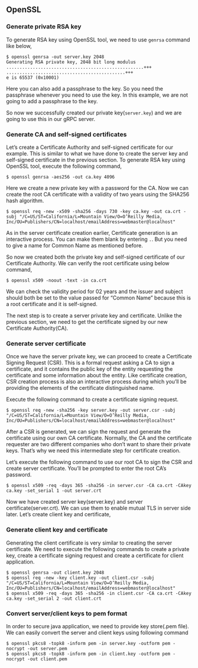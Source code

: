 ## OpenSSL
### Generate private RSA key

To generate RSA key using OpenSSL tool, we need to use `genrsa` command like below,

```shell script
$ openssl genrsa -out server.key 2048
Generating RSA private key, 2048 bit long modulus
....................................................+++
.............................................+++
e is 65537 (0x10001)
```

Here you can also add a passphrase to the key. So you need the passphrase whenever you need to use the key. In this example, we are not going to add a passphrase to the key.

So now we successfully created our private key(`server.key`) and we are going to use this in our gRPC server.

### Generate CA and self-signed certificates
Let’s create a Certificate Authority and self-signed certificate for our example. This is similar to what we have done to create the server key and self-signed certificate in the previous section. To generate RSA key using OpenSSL tool, execute the following command,

```shell script
$ openssl genrsa -aes256 -out ca.key 4096
```

Here we create a new private key with a password for the CA. Now we can create the root CA certificate with a validity of two years using the SHA256 hash algorithm.

```shell script
$ openssl req -new -x509 -sha256 -days 730 -key ca.key -out ca.crt -subj "/C=US/ST=California/L=Mountain View/O=O’Reilly Media, Inc/OU=Publishers/CN=localhost/emailAddress=webmaster@localhost"
```

As in the server certificate creation earlier, Certificate generation is an interactive process. You can make them blank by entering `.`. But you need to give a name for Common Name as mentioned before.

So now we created both the private key and self-signed certificate of our Certificate Authority. We can verify the root certificate using below command,

```shell script
$ openssl x509 -noout -text -in ca.crt
```

We can check the validity period for 02 years and the issuer and subject should both be set to the value passed for “Common Name” because this is a root certificate and it is self-signed.

The next step is to create a server private key and certificate. Unlike the previous section, we need to get the certificate signed by our new Certificate Authority(CA).

### Generate server certificate
Once we have the server private key, we can proceed to create a Certificate Signing Request (CSR). This is a formal request asking a CA to sign a certificate, and it contains the public key of the entity requesting the certificate and some information about the entity. Like certificate creation, CSR creation process is also an interactive process during which you’ll be providing the elements of the certificate distinguished name.

Execute the following command to create a certificate signing request.
```shell script
$ openssl req -new -sha256 -key server.key -out server.csr -subj "/C=US/ST=California/L=Mountain View/O=O’Reilly Media, Inc/OU=Publishers/CN=localhost/emailAddress=webmaster@localhost"
```
After a CSR is generated, we can sign the request and generate the certificate using our own CA certificate. Normally, the CA and the certificate requester are two different companies who don’t want to share their private keys. That’s why we need this intermediate step for certificate creation.

Let’s execute the following command to use our root CA to sign the CSR and create server certificate. You’ll be prompted to enter the root CA’s password.
```shell script
$ openssl x509 -req -days 365 -sha256 -in server.csr -CA ca.crt -CAkey ca.key -set_serial 1 -out server.crt
```
Now we have created server key(server.key) and server certificate(server.crt). We can use them to enable mutual TLS in server side later. Let’s create client key and certificate,

### Generate client key and certificate
Generating the client certificate is very similar to creating the server certificate. We need to execute the following commands to create a private key, create a certificate signing request and create a certificate for client application.
```shell script
$ openssl genrsa -out client.key 2048
$ openssl req -new -key client.key -out client.csr -subj "/C=US/ST=California/L=Mountain View/O=O’Reilly Media, Inc/OU=Publishers/CN=localhost/emailAddress=webmaster@localhost"
$ openssl x509 -req -days 365 -sha256 -in client.csr -CA ca.crt -CAkey ca.key -set_serial 2 -out client.crt
```

### Convert server/client keys to pem format
In order to secure java application, we need to provide key store(.pem file). We can easily convert the server and client keys using following command

```shell script
$ openssl pkcs8 -topk8 -inform pem -in server.key -outform pem -nocrypt -out server.pem
$ openssl pkcs8 -topk8 -inform pem -in client.key -outform pem -nocrypt -out client.pem
```